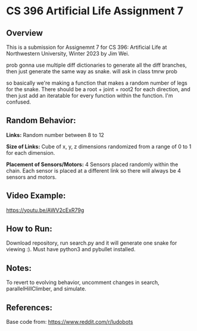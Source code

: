 # CS 396 Artificial Life Assignment 7

## Overview

This is a submission for Assignemnt 7 for CS 396: Artificial Life at Northwestern University, Winter 2023 by Jim Wei.


prob gonna use multiple diff dictionaries to generate all the diff branches, then just generate the same way as snake. will ask in class tmrw prob

so basically we're making a function that makes a random number of legs for the snake. There should be a root + joint + root2 for each direction, and then just add an iteratable for every function within the function. I'm confused.


## Random Behavior:

**Links:** Random number between 8 to 12

**Size of Links:** Cube of x, y, z dimensions randomized from a range of 0 to 1 for each dimension.

**Placement of Sensors/Motors:** 4 Sensors placed randomly within the chain. Each sensor is placed at a different link so there will always be 4 sensors and motors.


## Video Example:

https://youtu.be/AWV2cExR79g 

## How to Run:

Download repository, run search.py and it will generate one snake for viewing :). Must have python3 and pybullet installed.

## Notes:

To revert to evolving behavior, uncomment changes in search, parallelHillClimber, and simulate.



## References:
Base code from: https://www.reddit.com/r/ludobots




